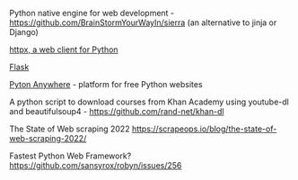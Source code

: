 
Python native engine for web development  - https://github.com/BrainStormYourWayIn/sierra
(an alternative to jinja or Django)

[httpx, a web client for Python](https://opensource.com/article/22/3/python-httpx)

[Flask](https://www.python-me.org/python-flask)


[Pyton Anywhere](https://blog.pythonanywhere.com/206/) - platform for free Python websites


A python script to download courses from Khan Academy using youtube-dl and beautifulsoup4 -
https://github.com/rand-net/khan-dl

The State of Web scraping 2022
https://scrapeops.io/blog/the-state-of-web-scraping-2022/

Fastest Python Web Framework?
https://github.com/sansyrox/robyn/issues/256
